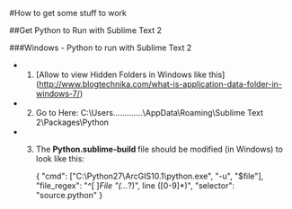 #How to get some stuff to work

##Get Python to Run with Sublime Text 2

###Windows - Python to run with Sublime Text 2
* 1) [Allow to view Hidden Folders in Windows like this] (http://www.blogtechnika.com/what-is-application-data-folder-in-windows-7/)

* 2) Go to Here:
C:\Users\.......<USERID>......\AppData\Roaming\Sublime Text 2\Packages\Python

* 3) The <strong> Python.sublime-build </strong> file should be modified (in Windows) to look like this:
  
	 {
	"cmd": ["C:\\Python27\\ArcGIS10.1\\python.exe", "-u", "$file"],
	"file_regex": "^[ ]*File \"(...*?)\", line ([0-9]*)",
	"selector": "source.python"
	}
